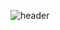 ![header](https://capsule-render.vercel.app/api?type=Rect&color=auto&height=300&section=header&text=Blind%20T60%20Estimation&fontSize=90&textBg=True)


